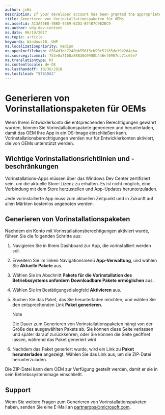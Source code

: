 ```yaml
---
author: jnHs
Description: If your developer account has been granted the appropriate permissions, you can generate and download preinstall packages so that an OEM can include your app in their OS image.
title: Generieren von Vorinstallationspaketen für OEMs
ms.assetid: AC3A45E8-7BBD-44E9-B2D3-B74B7C9B2BC9
ms.author: wdg-dev-content
ms.date: 06/19/2017
ms.topic: article
keywords: Windows10, UWP
ms.localizationpriority: medium
ms.openlocfilehash: 8564d3dc7240bb556f3cb90c51165def9e2d4eba
ms.sourcegitcommit: 753e0a7160a88830d9908b446ef0907cc71c64e7
ms.translationtype: MT
ms.contentlocale: de-DE
ms.lasthandoff: 10/30/2018
ms.locfileid: "5761562"
---
```

# <a name="generate-preinstall-packages-for-oems"></a>Generieren von Vorinstallationspaketen für OEMs

Wenn Ihrem Entwicklerkonto die entsprechenden Berechtigungen gewährt wurden, können Sie Vorinstallationspakete generieren und herunterladen, damit das OEM Ihre App in ein OS-Image einschließen kann. Vorinstallationsberechtigungen werden nur für Entwicklerkonten aktiviert, die von OEMs unterstützt werden.


## <a name="important-preinstall-policy--limitations"></a>Wichtige Vorinstallationsrichtlinien und -beschränkungen

Vorinstallations-Apps müssen über das Windows Dev Center zertifiziert sein, um die aktuelle Store-Lizenz zu erhalten. Es ist nicht möglich, eine Verbindung mit dem Store herzustellen und App-Updates herunterzuladen.

Jede vorinstallierte App muss zum aktuellen Zeitpunkt und in Zukunft auf allen Märkten kostenlos angeboten werden.


## <a name="generating-preinstall-packages"></a>Generieren von Vorinstallationspaketen

Nachdem ein Konto mit Vorinstallationsberechtigungen aktiviert wurde, führen Sie die folgenden Schritte aus:

1.  Navigieren Sie in Ihrem Dashboard zur App, die vorinstalliert werden soll.
2.  Erweitern Sie im linken Navigationsmenü **App-Verwaltung**, und wählen Sie **Aktuelle Pakete** aus.
3.  Wählen Sie im Abschnitt **Pakete für die Vorinstallation des Betriebssystems anfordern** **Downloadbare Pakete ermöglichen** aus.
4.  Wählen Sie im Bestätigungsdialogfeld **Aktivieren** aus.
5.  Suchen Sie das Paket, das Sie herunterladen möchten, und wählen Sie den entsprechenden Link **Paket generieren**.

    > [!NOTE]
    > Die Dauer zum Generieren von Vorinstallationspaketen hängt von der Größe des ausgewählten Pakets ab. Sie können diese Seite verlassen und später darauf zurückkehren, oder Sie können die Seite geöffnet lassen, während das Paket generiert wird.

6.  Nachdem das Paket generiert wurde, wird ein Link zu **Paket herunterladen** angezeigt. Wählen Sie das Link aus, um die ZIP-Datei herunterzuladen.

Die ZIP-Datei kann dem OEM zur Verfügung gestellt werden, damit er sie in sein Betriebssystemimage einschließt.


## <a name="support"></a>Support

Wenn Sie weitere Fragen zum Generieren von Vorinstallationspaketen haben, senden Sie eine E-Mail an <partnerops@microsoft.com>.

 

 




